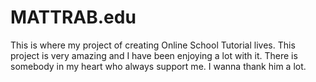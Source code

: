 # MATTRAB.edu
This is where my project of creating Online School Tutorial lives. This project is very amazing and I have been enjoying a lot with it. There is somebody in my heart who always support me. I wanna thank him a lot.
